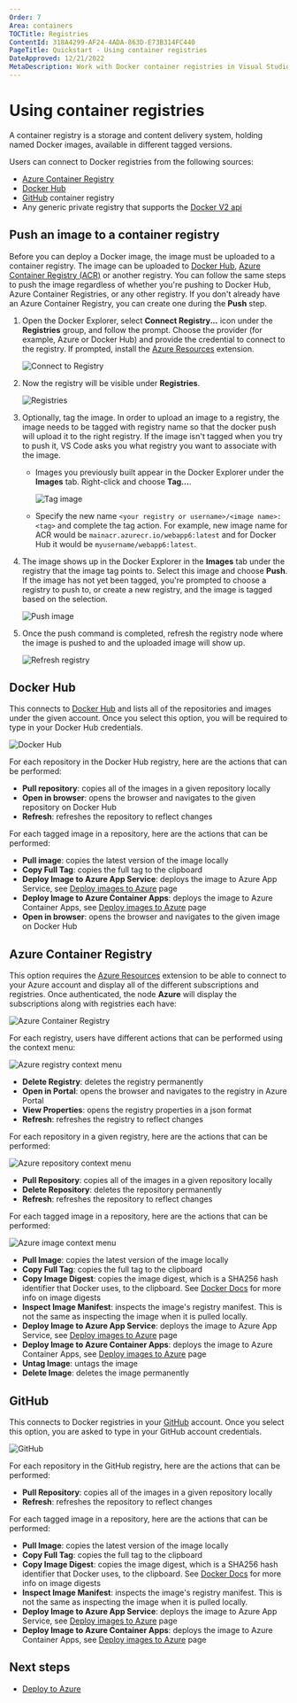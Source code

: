 ```yaml
---
Order: 7
Area: containers
TOCTitle: Registries
ContentId: 318A4299-AF24-4ADA-863D-E73B314FC440
PageTitle: Quickstart - Using container registries
DateApproved: 12/21/2022
MetaDescription: Work with Docker container registries in Visual Studio Code
---
```

# Using container registries

A container registry is a storage and content delivery system, holding named Docker images, available in different tagged versions.

Users can connect to Docker registries from the following sources:

- [Azure Container Registry](https://learn.microsoft.com/azure/container-registry)
- [Docker Hub](https://hub.docker.com/)
- [GitHub](https://github.com) container registry
- Any generic private registry that supports the [Docker V2 api](https://docs.docker.com/registry/spec/api/)

## Push an image to a container registry

Before you can deploy a Docker image, the image must be uploaded to a container registry. The image can be uploaded to [Docker Hub](https://hub.docker.com/), [Azure Container Registry (ACR)](https://learn.microsoft.com/azure/container-registry/container-registry-get-started-portal) or another registry. You can follow the same steps to push the image regardless of whether you're pushing to Docker Hub, Azure Container Registries, or any other registry. If you don't already have an Azure Container Registry, you can create one during the **Push** step.

1. Open the Docker Explorer, select **Connect Registry...** icon under the **Registries** group, and follow the prompt. Choose the provider (for example, Azure or Docker Hub) and provide the credential to connect to the registry. If prompted, install the [Azure Resources](https://marketplace.visualstudio.com/items?itemName=ms-azuretools.vscode-azureresourcegroups) extension.

    ![Connect to Registry](images/registries/connect-registry-2.png)

2. Now the registry will be visible under **Registries**.

   ![Registries](images/registries/explorer-registries.png)

3. Optionally, tag the image. In order to upload an image to a registry, the image needs to be tagged with registry name so that the docker push will upload it to the right registry. If the image isn't tagged when you try to push it, VS Code asks you what registry you want to associate with the image.
    - Images you previously built appear in the Docker Explorer under the **Images** tab. Right-click and choose **Tag...**.

        ![Tag image](images/registries/explorer-tag-image.png)
    - Specify the new name `<your registry or username>/<image name>:<tag>` and complete the
    tag action. For example, new image name for ACR would be `mainacr.azurecr.io/webapp6:latest` and for Docker Hub it would be `myusername/webapp6:latest`.

4. The image shows up in the Docker Explorer in the **Images** tab under the registry that the image tag points to. Select this image and choose **Push**. If the image has not yet been tagged, you're prompted to choose a registry to push to, or create a new registry, and the image is tagged based on the selection.

    ![Push image](images/registries/explorer-push-image.png)

5. Once the push command is completed, refresh the registry node where the image is pushed to and the uploaded image will show up.

    ![Refresh registry](images/registries/explorer-refresh-registry.png)

## Docker Hub

This connects to [Docker Hub](https://hub.docker.com/) and lists all of the repositories and images under the given account.
Once you select this option, you will be required to type in your Docker Hub credentials.

![Docker Hub](images/registries/docker-hub.png)

For each repository in the Docker Hub registry, here are the actions that can be performed:

- **Pull repository**: copies all of the images in a given repository locally
- **Open in browser**: opens the browser and navigates to the given repository on Docker Hub
- **Refresh**: refreshes the repository to reflect changes

For each tagged image in a repository, here are the actions that can be performed:

- **Pull image**: copies the latest version of the image locally
- **Copy Full Tag**: copies the full tag to the clipboard
- **Deploy Image to Azure App Service**: deploys the image to Azure App Service, see [Deploy images to Azure](/docs/containers/app-service.md) page
- **Deploy Image to Azure Container Apps**: deploys the image to Azure Container Apps, see [Deploy images to Azure](/docs/containers/app-service.md) page
- **Open in browser**: opens the browser and navigates to the given image on Docker Hub

## Azure Container Registry

This option requires the [Azure Resources](https://marketplace.visualstudio.com/items?itemName=ms-azuretools.vscode-azureresourcegroups) extension to be able to connect to your Azure account and display all of the different subscriptions and registries.
Once authenticated, the node **Azure** will display the subscriptions along with registries each have:

![Azure Container Registry](images/registries/azure-registries.png)

For each registry, users have different actions that can be performed using the context menu:

![Azure registry context menu](images/registries/azure-registry-context-menu.png)

- **Delete Registry**: deletes the registry permanently
- **Open in Portal**: opens the browser and navigates to the registry in Azure Portal
- **View Properties**: opens the registry properties in a json format
- **Refresh**: refreshes the registry to reflect changes

For each repository in a given registry, here are the actions that can be performed:

![Azure repository context menu](images/registries/azure-repository-context-menu.png)

- **Pull Repository**: copies all of the images in a given repository locally
- **Delete Repository**: deletes the repository permanently
- **Refresh**: refreshes the repository to reflect changes

For each tagged image in a repository, here are the actions that can be performed:

![Azure image context menu](images/registries/azure-image-context-menu.png)

- **Pull Image**: copies the latest version of the image locally
- **Copy Full Tag**: copies the full tag to the clipboard
- **Copy Image Digest**: copies the image digest, which is a SHA256 hash identifier that Docker uses, to the clipboard. See [Docker Docs](https://docs.docker.com/engine/reference/commandline/images/#list-image-digests) for more info on image digests
- **Inspect Image Manifest**: inspects the image's registry manifest. This is not the same as inspecting the image when it is pulled locally.
- **Deploy Image to Azure App Service**: deploys the image to Azure App Service, see [Deploy images to Azure](/docs/containers/app-service.md) page
- **Deploy Image to Azure Container Apps**: deploys the image to Azure Container Apps, see [Deploy images to Azure](/docs/containers/app-service.md) page
- **Untag Image**: untags the image
- **Delete Image**: deletes the image permanently

## GitHub

This connects to Docker registries in your [GitHub](https://github.com/) account. Once you select this option, you are asked to type in your GitHub account credentials.

![GitHub](images/registries/github.png)

For each repository in the GitHub registry, here are the actions that can be performed:

- **Pull Repository**: copies all of the images in a given repository locally
- **Refresh**: refreshes the repository to reflect changes

For each tagged image in a repository, here are the actions that can be performed:

- **Pull Image**: copies the latest version of the image locally
- **Copy Full Tag**: copies the full tag to the clipboard
- **Copy Image Digest**: copies the image digest, which is a SHA256 hash identifier that Docker uses, to the clipboard. See [Docker Docs](https://docs.docker.com/engine/reference/commandline/images/#list-image-digests) for more info on image digests
- **Inspect Image Manifest**: inspects the image's registry manifest. This is not the same as inspecting the image when it is pulled locally.
- **Deploy Image to Azure App Service**: deploys the image to Azure App Service, see [Deploy images to Azure](/docs/containers/app-service.md) page
- **Deploy Image to Azure Container Apps**: deploys the image to Azure Container Apps, see [Deploy images to Azure](/docs/containers/app-service.md) page

## Next steps

- [Deploy to Azure](/docs/containers/app-service.md)

